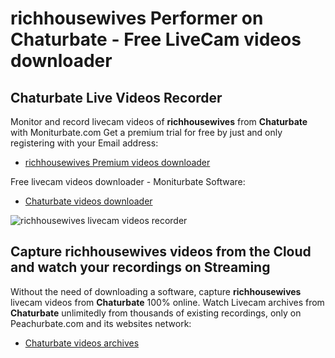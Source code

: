 # richhousewives Performer on Chaturbate - Free LiveCam videos downloader

## Chaturbate Live Videos Recorder

Monitor and record livecam videos of **richhousewives** from **Chaturbate** with Moniturbate.com
Get a premium trial for free by just and only registering with your Email address:
* [richhousewives Premium videos downloader](https://moniturbate.com/request-demo-licence-key.html)

Free livecam videos downloader - Moniturbate Software:
* [Chaturbate videos downloader](https://moniturbate.com/moniturbate-download-software.html)

![richhousewives livecam videos recorder](https://peachurnet.com/templates/moniturbate-software.png)


## Capture richhousewives videos from the Cloud and watch your recordings on Streaming

Without the need of downloading a software, capture **richhousewives** livecam videos from **Chaturbate** 100% online.
Watch Livecam archives from **Chaturbate** unlimitedly from thousands of existing recordings, only on Peachurbate.com and its websites network:
* [Chaturbate videos archives](https://peachurnet.com/)